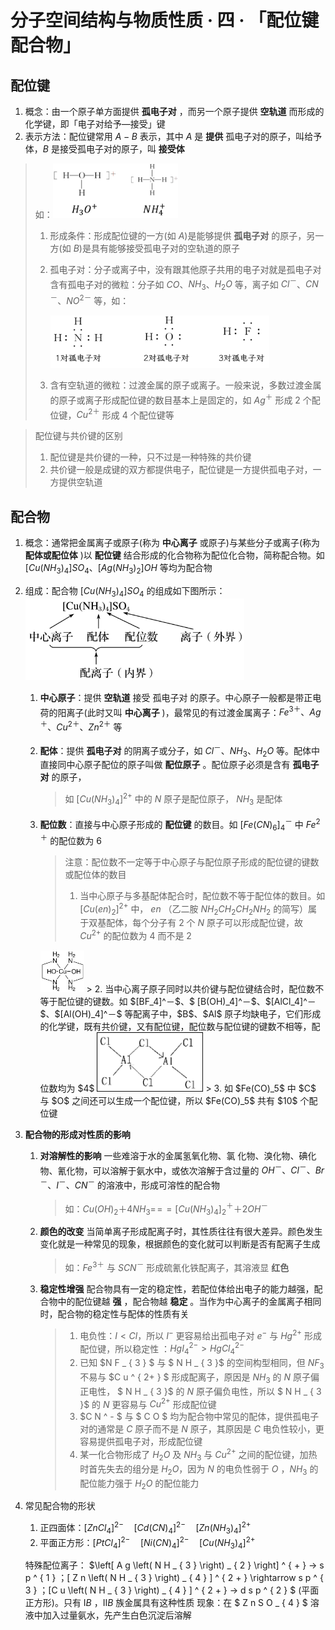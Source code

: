 # 分子空间结构与物质性质 · 四 · 「配位键 配合物」

## 配位键
1. 概念：由一个原子单方面提供  **孤电子对**  ，而另一个原子提供  **空轨道**  而形成的化学键，即「电子对给予—接受」键
2. 表示方法：配位键常用 $A-B$ 表示，其中 $A$ 是  **提供**  孤电子对的原子，叫给予体，$B$ 是接受孤电子对的原子，叫  **接受体**  
> 如：<img title="" src="images/6.1.png"  width="200">
> 1. 形成条件：形成配位键的一方(如 $A$)是能够提供  **孤电子对**  的原子，另一方(如 $B$)是具有能够接受孤电子对的空轨道的原子
>
> 2. 孤电子对：分子或离子中，没有跟其他原子共用的电子对就是孤电子对
>      含有孤电子对的微粒：分子如 $CO$、$NH_3$、$H_2O$ 等，离子如 $Cl^－$、$CN^－$、$NO^{2－}$ 等，如：
>
>      <img title="" src="images/6.2.png"  width="350">
>
>  3. 含有空轨道的微粒：过渡金属的原子或离子。一般来说，多数过渡金属的原子或离子形成配位键的数目基本上是固定的，如 $Ag^＋$ 形成 $2$ 个配位键，$Cu^{2＋}$ 形成 $4$ 个配位键等
>

> 配位键与共价键的区别
>
> 1. 配位键是共价键的一种，只不过是一种特殊的共价键
> 2. 共价键一般是成键的双方都提供电子，配位键是一方提供孤电子对，一方提供空轨道

## 配合物
1. 概念：通常把金属离子或原子(称为 **中心离子** 或原子)与某些分子或离子(称为  **配体或配位体**  )以  **配位键**  结合形成的化合物称为配位化合物，简称配合物。如 $[Cu(NH_3)_4]SO_4$、$[Ag(NH_3)_2]OH$ 等均为配合物
2. 组成：配合物 $[Cu(NH_3)_4]SO_4$ 的组成如下图所示：
   <img title="" src="images/6.3.png"  width="350">
   
   1. **中心原子**：提供 **空轨道** 接受  孤电子对  的原子。中心原子一般都是带正电荷的阳离子(此时又叫  **中心离子**  )，最常见的有过渡金属离子：$Fe^{3＋}、Ag^＋、Cu^{2＋}、Zn^{2＋}$ 等
   2. **配体**：提供  **孤电子对**  的阴离子或分子，如 $Cl^－、NH_3、H_2O$ 等。配体中直接同中心原子配位的原子叫做 **配位原子** 。配位原子必须是含有  **孤电子对**  的原子，
      > 如 $[Cu(NH_3)_4]^{2+}$ 中的 $N$ 原子是配位原子， $NH_3$ 是配体

   3. **配位数**：直接与中心原子形成的  **配位键**  的数目。如 $[Fe(CN)_6]_4^－$ 中 $Fe^{2＋}$ 的配位数为  $6$
      > 
      > 注意：配位数不一定等于中心原子与配位原子形成的配位键的键数或配位体的数目
      > 1. 当中心原子与多基配体配合时，配位数不等于配位体的数目。如 $[Cu(en)_2]^{2+}$ 中， $en$ （乙二胺 $NH_2CH_2CH_2NH_2$ 的简写）属于双基配体，每个分子有 $2$ 个 $N$ 原子可以形成配位键，故 $Cu^{2+}$ 的配位数为 $4$ 而不是 $2$
      <img title="" src="images/6.4.png"  width="70">
      > 2. 当中心离子原子同时以共价键与配位键结合时，配位数不等于配位键的键数。如 $[BF_4]^－$、$ [B(OH)_4]^－$、$[AlCl_4]^－$、$[Al(OH)_4]^－$ 等配离子中，$B$、$Al$ 原子均缺电子，它们形成的化学键，既有共价键，又有配位键，配位数与配位键的键数不相等，配位数均为 $4$
      <img title="" src="images/6.5.png"  width="170">
      > 3. 如 $Fe(CO)_5$ 中 $C$ 与 $O$ 之间还可以生成一个配位键，所以 $Fe(CO)_5$ 共有 $10$ 个配位键
3. **配合物的形成对性质的影响**
   1. **对溶解性的影响**
      一些难溶于水的金属氢氧化物、氯 化物、溴化物、碘化物、氰化物，可以溶解于氨水中，或依次溶解于含过量的 $OH^－、Cl^－、Br^－、I^－、CN^－$ 的溶液中，形成可溶性的配合物
      > 如：$Cu(OH)_2＋4NH_3=\!=\!=[Cu(NH_3)_4]_2^＋＋2OH^－$
   2. **颜色的改变**
      当简单离子形成配离子时，其性质往往有很大差异。颜色发生变化就是一种常见的现象，根据颜色的变化就可以判断是否有配离子生成
      > 如：$Fe^{3＋}$ 与 $SCN^－$ 形成硫氰化铁配离子，其溶液显  **红色**  
   3. **稳定性增强**
      配合物具有一定的稳定性，若配位体给出电子的能力越强，配合物中的配位键越  **强**  ，配合物越  **稳定** 。当作为中心离子的金属离子相同时，配合物的稳定性与配体的性质有关
      > 1. 电负性：$I<Cl$，所以 $I^-$ 更容易给出孤电子对 $e^-$ 与 $Hg^{2+}$ 形成配位键，所以稳定性 ：$HgI^{2-}_4>HgCl^{2-}_4$
      > 2. 已知 $N F _ { 3 } $ 与 $ N H _ { 3 }$ 的空间构型相同，但 $N F _ { 3 }$ 不易与 $C u ^ { 2+ } $ 形成配离子，原因是 $N H _ { 3 }$ 的 $N$ 原子偏正电性， $ N H _ { 3 }$ 的 $N$ 原子偏负电性，所以 $ N H _ { 3 }$ 的 $N$ 更容易与 $C u ^ { 2+ }$ 形成配位键
      > 3. $C N ^ - $ 与 $ C O $ 均为配合物中常见的配体，提供孤电子对的通常是 $C$ 原子而不是 $N$ 原子，其原因是 $C$ 电负性较小，更容易提供孤电子对，形成配位键
      > 4. 某一化合物形成了 $H_2O$ 及 $NH_3$ 与 $Cu^{2+}$ 之间的配位键，加热时首先失去的组分是 $H_2O$，因为 $N$ 的电负性弱于 $O$ ，$NH_3$ 的配位能力强于 $H_2O$ 的配位能力
4. 常见配合物的形状
   1. 正四面体：$[ZnCl_4]^{2-}\quad[Cd(CN)_4]^{2-}\quad[Zn(NH_3)_4]^{2+}$
   2. 平面正方形：$[PtCl_4]^{2-}\quad[Ni(CN)_4]^{2-}\quad[Cu(NH_3)_4]^{2+}$
	
	特殊配位离子： $\left[ A g \left( N H _ { 3 } \right) _ { 2 } \right] ^ { + }  → s p ^ { 1 }  ；[ Z n \left( N H _ { 3 } \right) _ { 4 } ] ^ { 2 + } \rightarrow  s p ^ { 3 } ；[C u \left( N H _ { 3 } \right) _ { 4 } ] ^ { 2 + }  → d s p ^ { 2 } $ (平面正方形)。只有 $ⅠB$ ，$ⅡB$ 族金属具有这种性质
	现象：在 $ Z n S O _ { 4 } $ 溶液中加入过量氨水，先产生白色沉淀后溶解